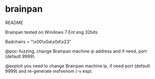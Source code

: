 # brainpan
README

Brainpan tested on Windows 7 Ent eng 32bits

Badchairs = "\x00\x0a\x0d\x23"

@poc-fuzzing, change Brainpan machine ip address and if need, port (default 9999).

@exploit you need to change Brainpan machine ip, if need port (default 9999) and re-generate msfvenom (-v esp).
